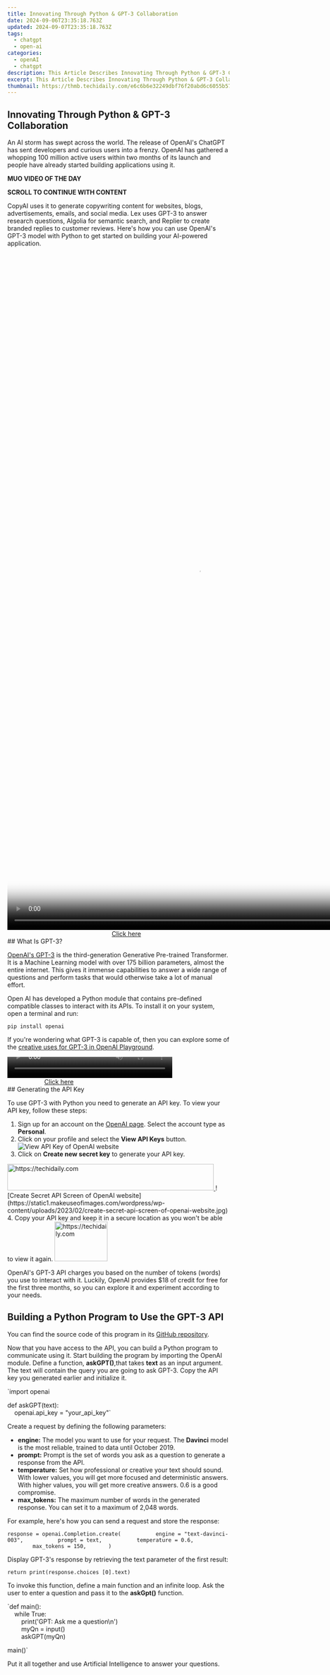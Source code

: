 ```yaml
---
title: Innovating Through Python & GPT-3 Collaboration
date: 2024-09-06T23:35:18.763Z
updated: 2024-09-07T23:35:18.763Z
tags:
  - chatgpt
  - open-ai
categories:
  - openAI
  - chatgpt
description: This Article Describes Innovating Through Python & GPT-3 Collaboration
excerpt: This Article Describes Innovating Through Python & GPT-3 Collaboration
thumbnail: https://thmb.techidaily.com/e6c6b6e32249dbf76f20abd6c6055b57975d7da74a0ada4b319cc0a746113075.jpg
---
```


## Innovating Through Python & GPT-3 Collaboration

 An AI storm has swept across the world. The release of OpenAI's ChatGPT has sent developers and curious users into a frenzy. OpenAI has gathered a whopping 100 million active users within two months of its launch and people have already started building applications using it.

**MUO VIDEO OF THE DAY**

**SCROLL TO CONTINUE WITH CONTENT**

 CopyAI uses it to generate copywriting content for websites, blogs, advertisements, emails, and social media. Lex uses GPT-3 to answer research questions, Algolia for semantic search, and Replier to create branded replies to customer reviews. Here's how you can use OpenAI's GPT-3 model with Python to get started on building your AI-powered application.

<!-- affiliate ads begin -->
<span id="2135472">
					<video width="864" height="1536" style="cursor:pointer"
           poster="//a.impactradius-go.com/display-clicktoplayimage/2135472.png"
           onclick="if(!this.playClicked){this.play();this.setAttribute('controls',true);this.playClicked=true;}">
	   <source src="//a.impactradius-go.com/display-ad/18498-2135472">
	   <img src="//a.impactradius-go.com/display-clicktoplayimage/2135472.png" style="border: none; height: 100%; width: 100%; object-fit: contain">
	</video>
	<div style="width:540px;text-align:center"><a href="javascript:window.open(decodeURIComponent('https%3A%2F%2Funicoeye.pxf.io%2Fc%2F5597632%2F2135472%2F18498'), '_blank');void(0);">Click here</a></div>
</span>
<img height="0" width="0" src="https://imp.pxf.io/i/5597632/2135472/18498" style="position:absolute;visibility:hidden;" border="0" />
<!-- affiliate ads end -->
## What Is GPT-3?

[OpenAI's GPT-3](https://www.makeuseof.com/how-to-use-gpt-3-openai-playground/) is the third-generation Generative Pre-trained Transformer. It is a Machine Learning model with over 175 billion parameters, almost the entire internet. This gives it immense capabilities to answer a wide range of questions and perform tasks that would otherwise take a lot of manual effort.

 Open AI has developed a Python module that contains pre-defined compatible classes to interact with its APIs. To install it on your system, open a terminal and run:

`pip install openai`

 If you're wondering what GPT-3 is capable of, then you can explore some of the [creative uses for GPT-3 in OpenAI Playground](https://www.makeuseof.com/creative-uses-for-gpt-3-openai-playground/).

<!-- affiliate ads begin -->
<span id="1936838">
					<video width="374" height="48" style="cursor:pointer"
           poster="//a.impactradius-go.com/display-clicktoplayimage/1936838.png"
           onclick="if(!this.playClicked){this.play();this.setAttribute('controls',true);this.playClicked=true;}">
	   <source src="//a.impactradius-go.com/display-ad/18409-1936838">
	   <img src="//a.impactradius-go.com/display-clicktoplayimage/1936838.png" style="border: none; height: 100%; width: 100%; object-fit: contain">
	</video>
	<div style="width:234px;text-align:center"><a href="javascript:window.open(decodeURIComponent('https%3A%2F%2Fcoinrule.sjv.io%2Fc%2F5597632%2F1936838%2F18409'), '_blank');void(0);">Click here</a></div>
</span>
<img height="0" width="0" src="https://imp.pxf.io/i/5597632/1936838/18409" style="position:absolute;visibility:hidden;" border="0" />
<!-- affiliate ads end -->
## Generating the API Key

 To use GPT-3 with Python you need to generate an API key. To view your API key, follow these steps:

1. Sign up for an account on the [OpenAI page](https://platform.openai.com/overview). Select the account type as **Personal**.
2. Click on your profile and select the **View API Keys** button.  
![View API Key of OpenAI website](https://static1.makeuseofimages.com/wordpress/wp-content/uploads/2023/02/view-api-key-of-openai-website-1.jpg)
3. Click on **Create new secret key** to generate your API key.  
<!-- affiliate ads begin -->
<a href="https://bluettius.sjv.io/c/5597632/2139118/17108" target="_top" id="2139118">
  <img src="//a.impactradius-go.com/display-ad/17108-2139118" border="0" alt="https://techidaily.com" width="468" height="60"/>
</a>
<img height="0" width="0" src="https://bluettius.sjv.io/i/5597632/2139118/17108" style="position:absolute;visibility:hidden;" border="0" />
<!-- affiliate ads end -->
![Create Secret API Screen of OpenAI website](https://static1.makeuseofimages.com/wordpress/wp-content/uploads/2023/02/create-secret-api-screen-of-openai-website.jpg)
4. Copy your API key and keep it in a secure location as you won't be able to view it again.
<!-- affiliate ads begin -->
<a href="https://aligracehair.sjv.io/c/5597632/2115910/19272" target="_top" id="2115910">
  <img src="//a.impactradius-go.com/display-ad/19272-2115910" border="0" alt="https://techidaily.com" width="120" height="90"/>
</a>
<img height="0" width="0" src="https://aligracehair.sjv.io/i/5597632/2115910/19272" style="position:absolute;visibility:hidden;" border="0" />
<!-- affiliate ads end -->

 OpenAI's GPT-3 API charges you based on the number of tokens (words) you use to interact with it. Luckily, OpenAI provides $18 of credit for free for the first three months, so you can explore it and experiment according to your needs.

## Building a Python Program to Use the GPT-3 API

 You can find the source code of this program in its [GitHub repository](https://github.com/makeuseofcode/GPT-3-With-Python).

 Now that you have access to the API, you can build a Python program to communicate using it. Start building the program by importing the OpenAI module. Define a function, **askGPT()**,that takes **text** as an input argument. The text will contain the query you are going to ask GPT-3\. Copy the API key you generated earlier and initialize it.

`import openai  
  
def askGPT(text):  
    openai.api_key = "your_api_key"`

 Create a request by defining the following parameters:

* **engine:** The model you want to use for your request. The **Davinci** model is the most reliable, trained to data until October 2019\.
* **prompt:** Prompt is the set of words you ask as a question to generate a response from the API.
* **temperature:** Set how professional or creative your text should sound. With lower values, you will get more focused and deterministic answers. With higher values, you will get more creative answers. 0.6 is a good compromise.
* **max\_tokens:** The maximum number of words in the generated response. You can set it to a maximum of 2,048 words.

 For example, here's how you can send a request and store the response:

`response = openai.Completion.create(  
        engine = "text-davinci-003",  
        prompt = text,  
        temperature = 0.6,  
        max_tokens = 150,  
    )  
`

 Display GPT-3's response by retrieving the text parameter of the first result:

`return print(response.choices [0].text)`

 To invoke this function, define a main function and an infinite loop. Ask the user to enter a question and pass it to the **askGpt()** function.

`def main():  
    while True:  
        print('GPT: Ask me a question\n')  
        myQn = input()  
        askGPT(myQn)  
  
main()`

 Put it all together and use Artificial Intelligence to answer your questions.

<!-- affiliate ads begin -->
<span id="1793213">
					<video width="864" height="1296" style="cursor:pointer"
           poster="//a.impactradius-go.com/display-clicktoplayimage/1793213.png"
           onclick="if(!this.playClicked){this.play();this.setAttribute('controls',true);this.playClicked=true;}">
	   <source src="//a.impactradius-go.com/display-ad/19135-1793213">
	   <img src="//a.impactradius-go.com/display-clicktoplayimage/1793213.png" style="border: none; height: 100%; width: 100%; object-fit: contain">
	</video>
	<div style="width:540px;text-align:center"><a href="javascript:window.open(decodeURIComponent('https%3A%2F%2Ftinyland.pxf.io%2Fc%2F5597632%2F1793213%2F19135'), '_blank');void(0);">Click here</a></div>
</span>
<img height="0" width="0" src="https://imp.pxf.io/i/5597632/1793213/19135" style="position:absolute;visibility:hidden;" border="0" />
<!-- affiliate ads end -->
## The Output of Your GPT-3-Enabled Python Program

 When you run the program, it will ask you to enter a question. On entering the prompt, "Write a poem in 5 lines about how Iron Man is the greatest superhero of all time," the program produced the following impressive output:

![Output of using GPT3 with Python](https://static1.makeuseofimages.com/wordpress/wp-content/uploads/2023/02/output-of-using-gpt3-with-python.jpg)

<!-- affiliate ads begin -->
<span id="1975503">
					<video width="128" height="480" style="cursor:pointer"
           poster="//a.impactradius-go.com/display-clicktoplayimage/1975503.png"
           onclick="if(!this.playClicked){this.play();this.setAttribute('controls',true);this.playClicked=true;}">
	   <source src="//a.impactradius-go.com/display-ad/22993-1975503">
	   <img src="//a.impactradius-go.com/display-clicktoplayimage/1975503.png" style="border: none; height: 100%; width: 100%; object-fit: contain">
	</video>
	<div style="width:80px;text-align:center"><a href="javascript:window.open(decodeURIComponent('https%3A%2F%2Fhomestyler.sjv.io%2Fc%2F5597632%2F1975503%2F22993'), '_blank');void(0);">Click here</a></div>
</span>
<img height="0" width="0" src="https://imp.pxf.io/i/5597632/1975503/22993" style="position:absolute;visibility:hidden;" border="0" />
<!-- affiliate ads end -->
## GPT-3 Has Many Interesting Applications

 You can use GPT-3 to accomplish some pretty amazing feats. You use it as a chatbot that will give you fresh realistic answers on every prompt. You can generate poems, scripts, stories, slogans, essays, headlines, and a lot more. You can even summarize long pieces of text, generate code, converse infinitely, and get conversation based on past prompts as well.

 On the flip side, the API is cloud-hosted, paid, and needs more fine-tuning. With the release of GPT-3.5 in the market, people will expect it to be more accurate and less biased compared to previous versions.

**SCROLL TO CONTINUE WITH CONTENT**

 CopyAI uses it to generate copywriting content for websites, blogs, advertisements, emails, and social media. Lex uses GPT-3 to answer research questions, Algolia for semantic search, and Replier to create branded replies to customer reviews. Here's how you can use OpenAI's GPT-3 model with Python to get started on building your AI-powered application.

<ins class="adsbygoogle"
     style="display:block"
     data-ad-format="autorelaxed"
     data-ad-client="ca-pub-7571918770474297"
     data-ad-slot="1223367746"></ins>



<ins class="adsbygoogle"
     style="display:block"
     data-ad-client="ca-pub-7571918770474297"
     data-ad-slot="8358498916"
     data-ad-format="auto"
     data-full-width-responsive="true"></ins>

<span class="atpl-alsoreadstyle">Also read:</span>
<div><ul>
<li><a href="https://video-screen-grab.techidaily.com/new-2024-approved-prosight-review-the-next-big-step-beyond-manycam/"><u>[New] 2024 Approved ProSight Review The Next Big Step Beyond ManyCam</u></a></li>
<li><a href="https://fox-glue.techidaily.com/new-assessing-your-needs-selecting-the-optimal-4k-camera-lens-for-2024/"><u>[New] Assessing Your Needs Selecting the Optimal 4K Camera Lens for 2024</u></a></li>
<li><a href="https://fox-boxes.techidaily.com/new-picsart-guide-adding-motion-blur-to-facial-shots-for-dynamic-images/"><u>[New] Picsart Guide Adding Motion Blur to Facial Shots for Dynamic Images</u></a></li>
<li><a href="https://extra-support.techidaily.com/new-simplified-explanation-of-stories-art/"><u>[New] Simplified Explanation of Stories' Art</u></a></li>
<li><a href="https://instagram-video-recordings.techidaily.com/updated-2024-approved-ig-management-made-simple-the-best-tools-reviewed/"><u>[Updated] 2024 Approved IG Management Made Simple The Best Tools Reviewed</u></a></li>
<li><a href="https://screen-capture.techidaily.com/updated-2024-approved-secrets-to-proficient-mobile-and-desktop-film-recording/"><u>[Updated] 2024 Approved Secrets to Proficient Mobile and Desktop Film Recording</u></a></li>
<li><a href="https://extra-resources.techidaily.com/updated-advanced-tutorial-exploiting-googles-automatic-transcription-features/"><u>[Updated] Advanced Tutorial Exploiting Google's Automatic Transcription Features</u></a></li>
<li><a href="https://some-guidance.techidaily.com/updated-the-twitch-loophole-reviving-forgotten-chats/"><u>[Updated] The Twitch Loophole Reviving Forgotten Chats</u></a></li>
<li><a href="https://tech-savvy.techidaily.com/ai-and-law-the-future-intersection/"><u>AI and Law: The Future Intersection</u></a></li>
<li><a href="https://tech-savvy.techidaily.com/ai-not-your-keymaster-why-leave-sensitive-info-out/"><u>AI Not Your Keymaster: Why Leave Sensitive Info Out?</u></a></li>
<li><a href="https://tech-savvy.techidaily.com/ai-assisted-survival-skills-for-wild-expeditions/"><u>AI-Assisted Survival Skills for Wild Expeditions</u></a></li>
<li><a href="https://tech-savvy.techidaily.com/ai-powered-assistants-transforming-the-editors-workspace/"><u>AI-Powered Assistants Transforming the Editor's Workspace</u></a></li>
<li><a href="https://tech-savvy.techidaily.com/content-mastery-reimagined-with-artificial-intelligence/"><u>Content Mastery Reimagined with Artificial Intelligence</u></a></li>
<li><a href="https://mondly-stories.techidaily.com/daily-dose-of-bangla-for-rapid-acquisition/"><u>Daily Dose of Bangla for Rapid Acquisition</u></a></li>
<li><a href="https://tech-savvy.techidaily.com/discover-unheard-of-chatgpt-utilities-to-boost-your-experience/"><u>Discover Unheard-Of ChatGPT Utilities to Boost Your Experience</u></a></li>
<li><a href="https://win-able.techidaily.com/effective-strategies-to-resolve-lost-arks-cannot-connect-error-and-reconnect-successfully/"><u>Effective Strategies to Resolve Lost Ark’s Cannot Connect Error and Reconnect Successfully</u></a></li>
<li><a href="https://tech-savvy.techidaily.com/enigma-quest-unraveling-puzzles-in-a-cybernetic-world/"><u>Enigma Quest: Unraveling Puzzles in a Cybernetic World</u></a></li>
<li><a href="https://tech-savvy.techidaily.com/fact-check-for-fit-sifting-through-chatgpts-health-info/"><u>Fact-Check for Fit: Sifting Through ChatGPT's Health Info</u></a></li>
<li><a href="https://tech-savvy.techidaily.com/free-turbo-momentum-boosted-by-the-helping-hand-of-copilot/"><u>Free Turbo Momentum Boosted by the Helping Hand of Copilot</u></a></li>
<li><a href="https://tech-savvy.techidaily.com/from-logic-to-lore-the-8-key-ai-shifts/"><u>From Logic to Lore: The 8 Key AI Shifts</u></a></li>
<li><a href="https://tech-savvy.techidaily.com/gemini-takes-on-chatgpt-who-wins/"><u>Gemini Takes on ChatGPT – Who Wins?</u></a></li>
<li><a href="https://blog-min.techidaily.com/how-to-recover-lost-data-of-iphone-12-mini-drfone-by-drfone-ios-data-recovery-ios-data-recovery/"><u>How To Recover Lost Data of iPhone 12 mini? | Dr.fone</u></a></li>
<li><a href="https://activate-lock.techidaily.com/in-2024-bypass-icloud-activation-lock-with-imei-code-from-apple-iphone-xs-by-drfone-ios/"><u>In 2024, Bypass iCloud Activation Lock with IMEI Code From Apple iPhone XS</u></a></li>
<li><a href="https://review-topics.techidaily.com/in-2024-fixing-foneazy-mockgo-not-working-on-apple-iphone-14-plus-drfone-by-drfone-virtual-ios/"><u>In 2024, Fixing Foneazy MockGo Not Working On Apple iPhone 14 Plus | Dr.fone</u></a></li>
<li><a href="https://easy-unlock-android.techidaily.com/in-2024-mastering-android-device-manager-the-ultimate-guide-to-unlocking-your-realme-note-50-device-by-drfone-android/"><u>In 2024, Mastering Android Device Manager The Ultimate Guide to Unlocking Your Realme Note 50 Device</u></a></li>
<li><a href="https://some-approaches.techidaily.com/in-2024-tickler-toolkit-image-mashup/"><u>In 2024, Tickler Toolkit Image Mashup</u></a></li>
<li><a href="https://android-location-track.techidaily.com/in-2024-top-10-telegram-spy-tools-on-realme-gt-3-for-parents-drfone-by-drfone-virtual-android/"><u>In 2024, Top 10 Telegram Spy Tools On Realme GT 3 for Parents | Dr.fone</u></a></li>
<li><a href="https://tech-savvy.techidaily.com/inside-out-how-artificial-intelligence-black-boxes-operate/"><u>Inside Out: How Artificial Intelligence Black Boxes Operate</u></a></li>
<li><a href="https://tech-savvy.techidaily.com/invest-in-a-phone-exploit-ransomware-knowledge/"><u>Invest in a Phone; Exploit Ransomware Knowledge</u></a></li>
<li><a href="https://tech-savvy.techidaily.com/investigating-the-safety-of-independent-chatgpt-plugins/"><u>Investigating the Safety of Independent ChatGPT Plugins</u></a></li>
<li><a href="https://tech-recovery.techidaily.com/is-an-ipad-simply-a-tablet-or-does-it-offer-more-differences-explored/"><u>Is an iPad Simply a Tablet or Does It Offer More? Differences Explored</u></a></li>
<li><a href="https://tech-savvy.techidaily.com/lead-the-way-in-ai-text-innovation-openais-custom-gpt-space/"><u>Lead the Way in AI Text Innovation: OpenAI's Custom GPT Space</u></a></li>
<li><a href="https://tech-savvy.techidaily.com/maximize-your-potential-top-10-effortless-pdf-solutions/"><u>Maximize Your Potential: Top 10 Effortless PDF Solutions</u></a></li>
<li><a href="https://tech-savvy.techidaily.com/navigating-ai-creation-and-its-copyright/"><u>Navigating AI Creation and Its Copyright</u></a></li>
<li><a href="https://tech-savvy.techidaily.com/navigating-noise-to-notes-dawnenas-daw-with-chatgpt/"><u>Navigating Noise to Notes: Dawn'enas DAW with ChatGPT</u></a></li>
<li><a href="https://audio-editing.techidaily.com/new-2024-approved-silent-the-screen-how-to-strip-audio-from-your-movies-in-imovie/"><u>New 2024 Approved Silent the Screen How to Strip Audio From Your Movies in iMovie</u></a></li>
<li><a href="https://ai-video-apps.techidaily.com/new-in-2024-how-can-i-improve-the-video-resolution-and-enhance-video-quality-what-is-the-best-video-quality-enhancement-software-check-our-list-of-10-best-f/"><u>New In 2024, How Can I Improve the Video Resolution and Enhance Video Quality? What Is the Best Video Quality Enhancement Software? Check Our List of 10 Best Free and Paid Video Enhancers</u></a></li>
<li><a href="https://tech-savvy.techidaily.com/peeling-back-the-layers-of-machine-intelligence-black-boxes-uncovered/"><u>Peeling Back the Layers of Machine Intelligence: Black Boxes Uncovered</u></a></li>
<li><a href="https://tech-savvy.techidaily.com/pivoting-to-perfection-fixing-plugin-link-errors-with-chatgpt/"><u>Pivoting to Perfection: Fixing Plugin Link Errors with ChatGPT</u></a></li>
<li><a href="https://tech-savvy.techidaily.com/public-private-personal-ai-understanding-distinctions/"><u>Public, Private, Personal AI: Understanding Distinctions</u></a></li>
<li><a href="https://graphic-issues.techidaily.com/restorenormalcomputerview/"><u>RestoreNormalComputerView</u></a></li>
<li><a href="https://win-solutions.techidaily.com/revive-your-cortana-top-techniques-for-resolving-common-glitches/"><u>Revive Your Cortana: Top Techniques for Resolving Common Glitches</u></a></li>
<li><a href="https://tech-savvy.techidaily.com/search-giants-face-off-google-bard-vs-bing-chat/"><u>Search Giants Face Off: Google Bard Vs. Bing Chat</u></a></li>
<li><a href="https://tech-savvy.techidaily.com/side-tech-businesses-and-vintage-console-trends/"><u>Side Tech Businesses & Vintage Console Trends</u></a></li>
<li><a href="https://win-howtos.techidaily.com/silence-the-screen-expert-solutions-for-cursor-stabilization-issues/"><u>Silence the Screen: Expert Solutions for Cursor Stabilization Issues</u></a></li>
<li><a href="https://tech-savvy.techidaily.com/the-contrast-of-ais-capability-and-impact-on-emotional-health/"><u>The Contrast of AI's Capability and Impact on Emotional Health</u></a></li>
<li><a href="https://extra-information.techidaily.com/the-prime-monitor-companion-for-gaming-on-xbox-series-x/"><u>The Prime Monitor Companion for Gaming on Xbox Series X</u></a></li>
<li><a href="https://tech-savvy.techidaily.com/the-ultimate-decision-which-bot-will-triumph/"><u>The Ultimate Decision: Which Bot Will Triumph?</u></a></li>
<li><a href="https://tech-savvy.techidaily.com/transformative-ai-customized-chatbot-via-gpt-techniques/"><u>Transformative AI: Customized ChatBot via GPT Techniques</u></a></li>
<li><a href="https://tech-savvy.techidaily.com/understanding-edge-based-machine-learning-deployments/"><u>Understanding Edge-Based Machine Learning Deployments</u></a></li>
<li><a href="https://hardware-updates.techidaily.com/unlocking-your-android-alternative-methods-to-boot-without-a-power-button/"><u>Unlocking Your Android: Alternative Methods to Boot Without a Power Button</u></a></li>
<li><a href="https://tech-savvy.techidaily.com/what-does-chatgpt-mean-a-journey-through-generative-ai/"><u>What Does ChatGPT Mean? A Journey Through Generative AI</u></a></li>
<li><a href="https://sim-unlock.techidaily.com/what-to-do-if-your-apple-iphone-6-plus-has-bad-esn-or-blacklisted-imei-by-drfone-ios/"><u>What to do if your Apple iPhone 6 Plus has bad ESN or blacklisted IMEI?</u></a></li>
</ul></div>
